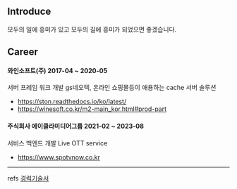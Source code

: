 
## Introduce

모두의 일에 흥미가 있고 
모두의 길에 흥미가 되었으면 좋겠습니다.



## Career

#### 와인소프트(주) 2017-04 ~ 2020-05

서버 프레임 워크 개발
gs네오텍, 온라인 쇼핑몰등이 애용하는 cache 서버 솔루션

- https://ston.readthedocs.io/ko/latest/
- https://winesoft.co.kr/m2-main_kor.html#prod-part

#### 주식회사 에이클라미디어그룹 2021-02 ~ 2023-08

서비스 백엔드 개발
Live OTT service

- https://www.spotvnow.co.kr

-----

refs [경력기술서](https://github.com/ogs0426/ogs0426/blob/main/Career.md)
